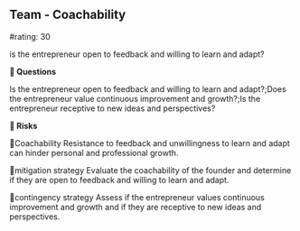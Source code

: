 

## Team - Coachability

#rating: 30


is the entrepreneur open to feedback and willing to learn and adapt?

**💭 Questions**

Is the entrepreneur open to feedback and willing to learn and adapt?;Does the entrepreneur value continuous improvement and growth?;Is the entrepreneur receptive to new ideas and perspectives?

**🚨 Risks**

🚨Coachability
Resistance to feedback and unwillingness to learn and adapt can hinder personal and professional growth.

🚨mitigation strategy
Evaluate the coachability of the founder and determine if they are open to feedback and willing to learn and adapt.

🚨contingency strategy
Assess if the entrepreneur values continuous improvement and growth and if they are receptive to new ideas and perspectives.





